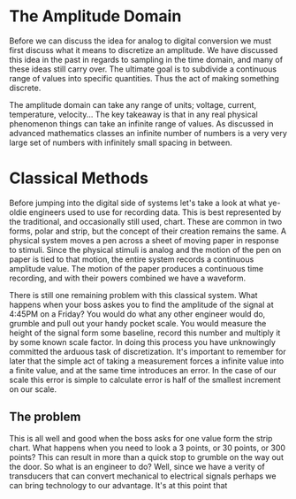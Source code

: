 
# The Amplitude Domain

Before we can discuss the idea for analog to digital conversion we must first discuss what it means to discretize an amplitude. We have discussed this idea in the past in regards to sampling in the time domain, and many of these ideas still carry over. The ultimate goal is to subdivide a continuous range of values into specific quantities. Thus the act of making something discrete. 

The amplitude domain can take any range of units; voltage, current, temperature, velocity... The key takeaway is that in any real physical phenomenon things can take an infinite range of values. As discussed in advanced mathematics classes an infinite number of numbers is a very very large set of numbers with infinitely small spacing in between.

# Classical Methods 
Before jumping into the digital side of systems let's take a look at what ye-oldie engineers used to use for recording data. This is best represented by the traditional, and occasionally still used, chart. These are common in two forms, polar and strip, but the concept of their creation remains the same. A physical system moves a pen across a sheet of moving paper in response to stimuli. Since the physical stimuli is analog and the motion of the pen on paper is tied to that motion, the entire system records a continuous amplitude value. The motion of the paper produces a continuous time recording, and with their powers combined we have a waveform. 

There is still one remaining problem with this classical system. What happens when your boss askes you to find the amplitude of the signal at 4:45PM on a Friday? You would do what any other engineer would do, grumble and pull out your handy pocket scale. You would measure the height of the signal form some baseline, record this number and multiply it by some known scale factor. In doing this process you have unknowingly committed the arduous task of discretization.
It's important to remember for later that the simple act of taking a measurement forces a infinite value into a finite value, and at the same time introduces an error. In the case of our scale this error is simple to calculate error is half of the smallest increment on our scale.

## The problem
This is all well and good when the boss asks for one value form the strip chart. What happens when you need to look a 3 points, or 30 points, or 300 points? This can result in more than a quick stop to grumble on the way out the door. So what is an engineer to do? Well, since we have a verity of transducers that can convert mechanical to electrical signals perhaps we can bring technology to our advantage. It's at this point that  